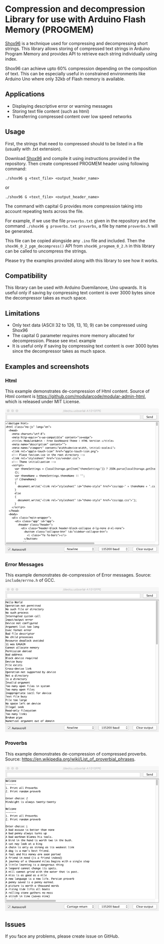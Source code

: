 # Compression and decompression Library for use with Arduino Flash Memory (PROGMEM)

[Shox96](https://github.com/siara-cc/Shox96) is a technique used for compressing and decompressing short strings. This library allows storing of compressed text strings in Arduino Program Memory and provides API to retrieve each string individually using index.

Shox96 can achieve upto 60% compression depending on the composition of text.  This can be especially useful in constrained environments like Arduino Uno where only 32kb of Flash memory is available.

## Applications

- Displaying descriptive error or warning messages
- Storing text file content (such as html)
- Transferring compressed content over low speed networks

## Usage

First, the strings that need to compressed should to be listed in a file (usually with .txt extension).

Download [Shox96](https://github.com/siara-cc/Shox96) and compile it using instructions provided in the repository. Then create compressed PROGMEM header using following command:

```
./shox96 g <text_file> <output_header_name>
```

or

```
./shox96 G <text_file> <output_header_name>
```

The command with capital G provides more compression taking into account repeating texts across the file.

For example, if we use the file `proverbs.txt` given in the repository and the command `./shox96 g proverbs.txt proverbs`, a file by name `proverbs.h` will be generated.

This file can be copied alongside any `.ino` file and included.  Then the `shox96_0_2_pgm_decompress()` API from `shox96_progmem_0_2.h` in this library can be called to uncompress the strings.

Please try the examples provided along with this library to see how it works.

## Compatibility

This library can be used with Arduino Duemilanove, Uno upwards.  It is useful only if saving by compressing text content is over 3000 bytes since the decompressor takes as much space.

## Limitations

- Only text data (ASCII 32 to 126, 13, 10, 9) can be compressed using Shox96
- The capital G parameter requires more memory allocated for decompression. Please see `Html` example
- It is useful only if saving by compressing text content is over 3000 bytes since the decompressor takes as much space.

## Examples and screenshots

### Html

This example demonstrates de-compression of Html content. Source of Html content is https://github.com/modularcode/modular-admin-html, which is released under MIT License.

![](ss_html.png?raw=true)

### Error Messages

This example demonstrates de-compression of Error messages. Source: `include/errno.h` of GCC.

![](ss_err_msgs.png?raw=true)

### Proverbs

This example demonstrates de-compression of compressed proverbs. Source: https://en.wikipedia.org/wiki/List_of_proverbial_phrases.

![](ss_proverbs.png?raw=true)

## Issues

If you face any problems, please create issue on GitHub.
